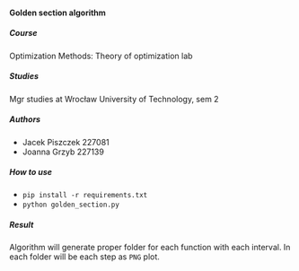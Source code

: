 #### Golden section algorithm

##### Course
Optimization Methods: Theory of optimization lab


##### Studies
Mgr studies at Wrocław University of Technology, sem 2

##### Authors
- Jacek Piszczek 227081
- Joanna Grzyb 227139

##### How to use

- `pip install -r requirements.txt`
- `python golden_section.py`

##### Result
Algorithm will generate proper folder for each function with 
each interval. In each folder will be each step as `PNG` plot.